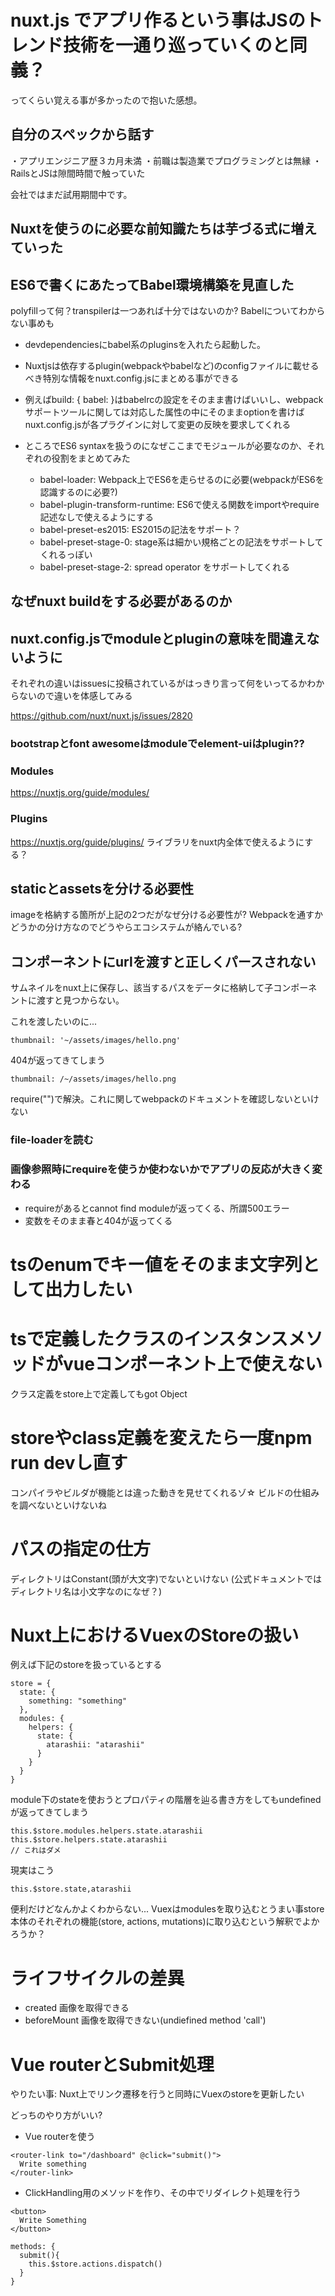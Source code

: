 # nuxt.js でアプリ作るという事はJSのトレンド技術を一通り巡っていくのと同義？

ってくらい覚える事が多かったので抱いた感想。

## 自分のスペックから話す

・アプリエンジニア歴３カ月未満
・前職は製造業でプログラミングとは無縁
・RailsとJSは隙間時間で触っていた

会社ではまだ試用期間中です。

## Nuxtを使うのに必要な前知識たちは芋づる式に増えていった

## ES6で書くにあたってBabel環境構築を見直した
polyfillって何？transpilerは一つあれば十分ではないのか?
Babelについてわからない事めも
 - devdependenciesにbabel系のpluginsを入れたら起動した。

 - Nuxtjsは依存するplugin(webpackやbabelなど)のconfigファイルに載せるべき特別な情報をnuxt.config.jsにまとめる事ができる
  - 例えばbuild: { babel: }はbabelrcの設定をそのまま書けばいいし、webpackサポートツールに関しては対応した属性の中にそのままoptionを書けばnuxt.config.jsが各プラグインに対して変更の反映を要求してくれる

  - ところでES6 syntaxを扱うのになぜここまでモジュールが必要なのか、それぞれの役割をまとめてみた
    - babel-loader: Webpack上でES6を走らせるのに必要(webpackがES6を認識するのに必要?)
    - babel-plugin-transform-runtime: ES6で使える関数をimportやrequire記述なしで使えるようにする
    - babel-preset-es2015: ES2015の記法をサポート？
    - babel-preset-stage-0: stage系は細かい規格ごとの記法をサポートしてくれるっぽい
    - babel-preset-stage-2: spread operator をサポートしてくれる

## なぜnuxt buildをする必要があるのか

## nuxt.config.jsでmoduleとpluginの意味を間違えないように
それぞれの違いはissuesに投稿されているがはっきり言って何をいってるかわからないので違いを体感してみる

https://github.com/nuxt/nuxt.js/issues/2820

### bootstrapとfont awesomeはmoduleでelement-uiはplugin??

### Modules
https://nuxtjs.org/guide/modules/


### Plugins
https://nuxtjs.org/guide/plugins/
ライブラリをnuxt内全体で使えるようにする？

## staticとassetsを分ける必要性

imageを格納する箇所が上記の2つだがなぜ分ける必要性が?
Webpackを通すかどうかの分け方なのでどうやらエコシステムが絡んでいる?

## コンポーネントにurlを渡すと正しくパースされない

サムネイルをnuxt上に保存し、該当するパスをデータに格納して子コンポーネントに渡すと見つからない。

これを渡したいのに...
```
thumbnail: '~/assets/images/hello.png'
```

404が返ってきてしまう
```
thumbnail: /~/assets/images/hello.png
```

require("")で解決。これに関してwebpackのドキュメントを確認しないといけない

### file-loaderを読む

### 画像参照時にrequireを使うか使わないかでアプリの反応が大きく変わる

- requireがあるとcannot find moduleが返ってくる、所謂500エラー
- 変数をそのまま春と404が返ってくる

# tsのenumでキー値をそのまま文字列として出力したい

# tsで定義したクラスのインスタンスメソッドがvueコンポーネント上で使えない

クラス定義をstore上で定義してもgot Object

# storeやclass定義を変えたら一度npm run devし直す
コンパイラやビルダが機能とは違った動きを見せてくれるゾ☆
ビルドの仕組みを調べないといけないね


# パスの指定の仕方

ディレクトリはConstant(頭が大文字)でないといけない
(公式ドキュメントではディレクトリ名は小文字なのになぜ？)

# Nuxt上におけるVuexのStoreの扱い

例えば下記のstoreを扱っているとする

```
store = {
  state: {
    something: "something"
  },
  modules: {
    helpers: {
      state: {
        atarashii: "atarashii"
      }
    }
  }
}
```

module下のstateを使おうとプロパティの階層を辿る書き方をしてもundefinedが返ってきてしまう

```
this.$store.modules.helpers.state.atarashii
this.$store.helpers.state.atarashii
// これはダメ
```


現実はこう

```
this.$store.state,atarashii
```

便利だけどなんかよくわからない...
Vuexはmodulesを取り込むとうまい事store本体のそれぞれの機能(store, actions, mutations)に取り込むという解釈でよかろうか？

# ライフサイクルの差異

- created 画像を取得できる
- beforeMount 画像を取得できない(undiefined method 'call')

# Vue routerとSubmit処理

やりたい事: Nuxt上でリンク遷移を行うと同時にVuexのstoreを更新したい

どっちのやり方がいい?

- Vue routerを使う
```
<router-link to="/dashboard" @click="submit()">
  Write something
</router-link>
```

- ClickHandling用のメソッドを作り、その中でリダイレクト処理を行う
```
<button>
  Write Something
</button>

methods: {
  submit(){
    this.$store.actions.dispatch()
  }
}
```